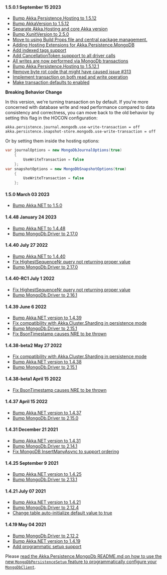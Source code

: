 #### 1.5.0.1 September 15 2023 ####

* [Bump Akka.Persistence.Hosting to 1.5.12](https://github.com/akkadotnet/Akka.Persistence.MongoDB/pull/337)
* [Bump AkkaVersion to 1.5.12](https://github.com/akkadotnet/Akka.Persistence.MongoDB/pull/336)
* [Separate Akka.Hosting and core Akka version](https://github.com/akkadotnet/Akka.Persistence.MongoDB/pull/335)
* [Bump XunitVersion to 2.5.0](https://github.com/akkadotnet/Akka.Persistence.MongoDB/pull/332)
* [Move to using Build Props file and central package management.](https://github.com/akkadotnet/Akka.Persistence.MongoDB/pull/333)
* [Adding Hosting Extensions for Akka.Persistence.MongoDB](https://github.com/akkadotnet/Akka.Persistence.MongoDB/pull/331)
* [Add indexed tags support](https://github.com/akkadotnet/Akka.Persistence.MongoDB/pull/318)
* [Add CancellationToken suppport to all driver calls](https://github.com/akkadotnet/Akka.Persistence.MongoDB/pull/328)
* [All writes are now performed via MongoDb transactions](https://github.com/akkadotnet/Akka.Persistence.MongoDB/pull/301)
* [Bump Akka.Persistence.Hosting to 1.5.12.1](https://github.com/akkadotnet/Akka.Hosting/releases/tag/1.5.12.1)
* [Remove byte rot code that might have caused issue #313](https://github.com/akkadotnet/Akka.Persistence.MongoDB/pull/347)
* [Implement transaction on both read and write operation](https://github.com/akkadotnet/Akka.Persistence.MongoDB/pull/347)
* [Make transaction defaults to enabled](https://github.com/akkadotnet/Akka.Persistence.MongoDB/pull/348)

**Breaking Behavior Change**

In this version, we're turning transaction on by default. If you're more concerned with database write and read performance compared to data consistency and correctness, you can move back to the old behavior by setting this flag in the HOCON configuration:

```hocon
akka.persistence.journal.mongodb.use-write-transaction = off
akka.persistence.snapshot-store.mongodb.use-write-transaction = off
```

Or by setting them inside the hosting options:

```csharp
var journalOptions = new MongoDbJournalOptions(true) 
    {
        UseWriteTransaction = false
    };
var snapshotOptions = new MongoDbSnapshotOptions(true)
    {
        UseWriteTransaction = false
    };
```

#### 1.5.0 March 03 2023 ####
* [Bump Akka.NET to 1.5.0](https://github.com/akkadotnet/akka.net/releases/tag/1.5.0)

#### 1.4.48 January 24 2023 ####
* [Bump Akka.NET to 1.4.48](https://github.com/akkadotnet/akka.net/releases/tag/1.4.48)
* [Bump MongoDb.Driver to 2.17.0](https://github.com/akkadotnet/Akka.Persistence.MongoDB/pull/284)

#### 1.4.40 July 27 2022 ####
* [Bump Akka.NET to 1.4.40](https://github.com/akkadotnet/akka.net/releases/tag/1.4.40)
* [Fix HighestSequenceNr query not returning proper value](https://github.com/akkadotnet/Akka.Persistence.MongoDB/pull/267)
* [Bump MongoDb.Driver to 2.17.0](https://github.com/akkadotnet/Akka.Persistence.MongoDB/pull/273)

#### 1.4.40-RC1 July 1 2022 ####
* [Fix HighestSequenceNr query not returning proper value](https://github.com/akkadotnet/Akka.Persistence.MongoDB/pull/267)
* [Bump MongoDb.Driver to 2.16.1](https://github.com/akkadotnet/Akka.Persistence.MongoDB/pull/266)

#### 1.4.39 June 6 2022 ####
* [Bump Akka.NET version to 1.4.39](https://github.com/akkadotnet/akka.net/releases/tag/1.4.39)
* [Fix compatibility with Akka.Cluster.Sharding in persistence mode](https://github.com/akkadotnet/Akka.Persistence.MongoDB/pull/259)
* [Bump MongoDb.Driver to 2.15.1](https://github.com/akkadotnet/Akka.Persistence.MongoDB/pull/255)
* [Fix BsonTimestamp causes NRE to be thrown](https://github.com/akkadotnet/Akka.Persistence.MongoDB/pull/249)

#### 1.4.38-beta2 May 27 2022 ####

* [Fix compatibility with Akka.Cluster.Sharding in persistence mode](https://github.com/akkadotnet/Akka.Persistence.MongoDB/pull/259)
* [Bump Akka.NET version to 1.4.38](https://github.com/akkadotnet/akka.net/releases/tag/1.4.38)
* [Bump MongoDb.Driver to 2.15.1](https://github.com/akkadotnet/Akka.Persistence.MongoDB/pull/255)

#### 1.4.38-beta1 April 15 2022 ####

* [Fix BsonTimestamp causes NRE to be thrown](https://github.com/akkadotnet/Akka.Persistence.MongoDB/pull/249)

#### 1.4.37 April 15 2022 ####

* [Bump Akka.NET version to 1.4.37](https://github.com/akkadotnet/akka.net/releases/tag/1.4.37)
* [Bump MongoDb.Driver to 2.15.0](https://github.com/akkadotnet/Akka.Persistence.MongoDB/pull/245)

#### 1.4.31 December 21 2021 ####

* [Bump Akka.NET version to 1.4.31](https://github.com/akkadotnet/akka.net/releases/tag/1.4.31)
* [Bump MongoDb.Driver to 2.14.1](https://github.com/akkadotnet/Akka.Persistence.MongoDB/pull/234)
* [Fix MongoDB InsertManyAsync to support ordering](https://github.com/akkadotnet/Akka.Persistence.MongoDB/pull/224)

#### 1.4.25 September 9 2021 ####

* [Bump Akka.NET version to 1.4.25](https://github.com/akkadotnet/akka.net/releases/tag/1.4.25)
* [Bump MongoDb.Driver to 2.13.1](https://github.com/akkadotnet/Akka.Persistence.MongoDB/pull/216)

#### 1.4.21 July 07 2021 ####

* [Bump Akka.NET version to 1.4.21](https://github.com/akkadotnet/akka.net/releases/tag/1.4.21)
* [Bump MongoDb.Driver to 2.12.4](https://github.com/akkadotnet/Akka.Persistence.MongoDB/pull/209)
* [Change table auto-initialize default value to true](https://github.com/akkadotnet/Akka.Persistence.MongoDB/pull/212)

#### 1.4.19 May 04 2021 ####

* [Bump MongoDb.Driver to 2.12.2](https://github.com/akkadotnet/Akka.Persistence.MongoDB/pull/197)
* [Bump Akka.NET version to 1.4.19](https://github.com/akkadotnet/akka.net/releases/tag/1.4.19)
* [Add programmatic setup support](https://github.com/akkadotnet/Akka.Persistence.MongoDB/pull/199)

Please [read the Akka.Persistence.MongoDb README.md on how to use the new `MongoDbPersistenceSetup` feature to programmatically configure your `MongoDbClient`](https://github.com/akkadotnet/Akka.Persistence.MongoDB#programmatic-configuration).

